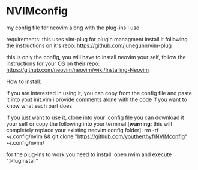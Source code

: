 # NVIMconfig
my config file for neovim along with the plug-ins i use

requirements:
this uses vim-plug for plugin managment
install it following the instructions on it's repo:
 https://github.com/junegunn/vim-plug

this is only the config, you will have to install neovim your self, follow the instructions for your OS on their repo:
 https://github.com/neovim/neovim/wiki/Installing-Neovim



How to install:

if you are interested in using it, you can copy from the config file and paste it into yout init.vim
i provide comments alone with the code if you want to know what each part does

if you just want to use it, clone into your .config file
you can download it your self or copy the following into your terminal [**warning**: this will completely replace your existing neovim config folder]: 
 rm -rf ~/.config/nvim && git clone "https://github.com/youtherthyf/NVIMconfig" ~/.config/nvim/

for the plug-ins to work you need to install:
open nvim
and execute ":PlugInstall"
